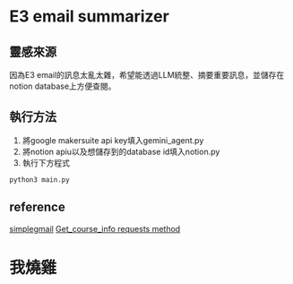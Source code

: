 # E3 email summarizer

## 靈感來源
因為E3 email的訊息太亂太雜，希望能透過LLM統整、摘要重要訊息，並儲存在notion database上方便查閱。

## 執行方法
1. 將google makersuite api key填入gemini_agent.py
2. 將notion apiu以及想儲存到的database id填入notion.py
3. 執行下方程式
```python=
python3 main.py
```

## reference
[simplegmail](https://github.com/jeremyephron/simplegmail/tree/master)
[Get_course_info requests method](https://hackmd.io/@AndyChiang/DynamicCrawler#AJAX%E6%B3%95)


# 我燒雞
